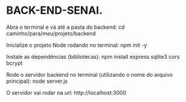 # BACK-END-SENAI.
Abra o terminal e vá até a pasta do backend:
cd caminho/para/meu/projeto/backend

Inicialize o projeto Node rodando no terminal:
npm init -y

Instale as dependências (bibliotecas):
npm install express sqlite3 cors bcrypt

Rode o servidor backend no terminal (utilizando o nome do arquivo principal):
node server.js

O servidor vai rodar na url:
http://localhost:3000 